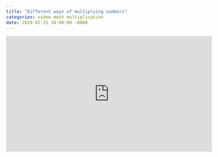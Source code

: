 ```yaml
---
title: "Different ways of multiplying numbers"
categories: video math multiplication
date: 2020-02-25 18:00:00 -0000
---
```


<div><iframe width="560" height="315" src="https://www.youtube-nocookie.com/embed/HJ_PP5rqLg0" frameborder="0" allow="accelerometer; autoplay; encrypted-media; gyroscope; picture-in-picture" allowfullscreen></iframe></div>
